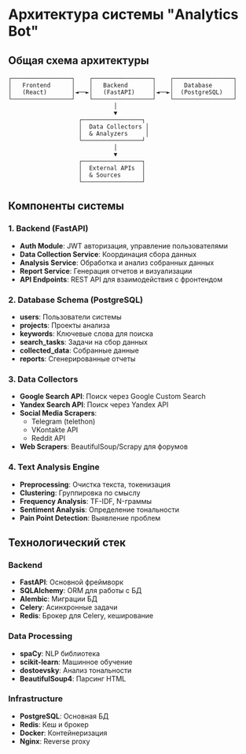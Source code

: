 # Архитектура системы "Analytics Bot"

## Общая схема архитектуры

```
┌─────────────────┐    ┌─────────────────┐    ┌─────────────────┐
│   Frontend      │    │   Backend       │    │   Database      │
│   (React)       │◄──►│   (FastAPI)     │◄──►│  (PostgreSQL)   │
└─────────────────┘    └─────────────────┘    └─────────────────┘
                              │
                              ▼
                    ┌─────────────────┐
                    │  Data Collectors │
                    │  & Analyzers     │
                    └─────────────────┘
                              │
                              ▼
                    ┌─────────────────┐
                    │  External APIs  │
                    │  & Sources      │
                    └─────────────────┘
```

## Компоненты системы

### 1. Backend (FastAPI)
- **Auth Module**: JWT авторизация, управление пользователями
- **Data Collection Service**: Координация сбора данных
- **Analysis Service**: Обработка и анализ собранных данных
- **Report Service**: Генерация отчетов и визуализации
- **API Endpoints**: REST API для взаимодействия с фронтендом

### 2. Database Schema (PostgreSQL)
- **users**: Пользователи системы
- **projects**: Проекты анализа
- **keywords**: Ключевые слова для поиска
- **search_tasks**: Задачи на сбор данных
- **collected_data**: Собранные данные
- **reports**: Сгенерированные отчеты

### 3. Data Collectors
- **Google Search API**: Поиск через Google Custom Search
- **Yandex Search API**: Поиск через Yandex API
- **Social Media Scrapers**:
  - Telegram (telethon)
  - VKontakte API
  - Reddit API
- **Web Scrapers**: BeautifulSoup/Scrapy для форумов

### 4. Text Analysis Engine
- **Preprocessing**: Очистка текста, токенизация
- **Clustering**: Группировка по смыслу
- **Frequency Analysis**: TF-IDF, N-граммы
- **Sentiment Analysis**: Определение тональности
- **Pain Point Detection**: Выявление проблем

## Технологический стек

### Backend
- **FastAPI**: Основной фреймворк
- **SQLAlchemy**: ORM для работы с БД
- **Alembic**: Миграции БД
- **Celery**: Асинхронные задачи
- **Redis**: Брокер для Celery, кеширование

### Data Processing
- **spaCy**: NLP библиотека
- **scikit-learn**: Машинное обучение
- **dostoevsky**: Анализ тональности
- **BeautifulSoup4**: Парсинг HTML

### Infrastructure
- **PostgreSQL**: Основная БД
- **Redis**: Кеш и брокер
- **Docker**: Контейнеризация
- **Nginx**: Reverse proxy